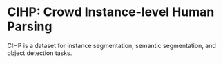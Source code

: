 # CIHP: Crowd Instance-level Human Parsing

CIHP is a dataset for instance segmentation, semantic segmentation, and object detection tasks.
